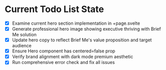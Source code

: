 <!-- DO NOT EDIT - Managed by todo_list tool -->
<!-- Updated: 2025-09-27T12:15:24.044Z -->

# Current Todo List State

- [x] Examine current hero section implementation in +page.svelte
- [x] Generate professional hero image showing executive thriving with Brief Me solution
- [x] Update hero copy to reflect Brief Me's value proposition and target audience
- [x] Ensure Hero component has centered=false prop
- [x] Verify brand alignment with dark mode premium aesthetic
- [x] Run comprehensive error check and fix all issues
